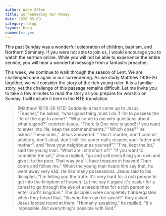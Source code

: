 ```yaml
---
author: Wade Allen
title: Surrendering Our Money
date: 2020-03-09
category: blog
layout: blog
comments: yes
---
```

 
This past Sunday was a wonderful celebration of children, baptism, and Northern Seminary. If you were not able to join us, I would encourage you to watch the sermon online. While you will not be able to experience the entire service, you will hear a wonderful message from a fantastic preacher. 

This week, we continue to walk through the season of Lent. We are challenged once again in our surrendering. As we study Matthew 19:16-26 together, we will consider the story of the rich young ruler. It is a familiar story, yet the challenge of this passage remains difficult. Let me invite you to take a few minutes to read the story as you prepare for worship on Sunday. I will include it here in the NTE translation.

>(Matthew 19:16-26 NTE) Suddenly a man came up to Jesus. "Teacher," he asked, "what good thing must I do if I'm to possess the life of the age to come?" "Why come to me with questions about what's good?" retorted Jesus. "There is One who is good! If you want to enter into life, keep the commandments." "Which ones?" he asked."These ones," Jesus answered: " “don't murder, don't commit adultery, don't steal, don't tell lies under oath,  respect your father and mother”, and “love your neighbour as yourself”." "I've, kept the lot," said the young man. "What am I still short of?" "If you want to complete the set," Jesus replied, "go and sell everything you own and give it to the poor. That way you'll, have treasure in heaven! Then come and follow me." When the young man heard him say that, he went away very sad. He had many possessions. Jesus said to his disciples, "I'm telling you the truth: it's very hard for a rich person to get into the kingdom of heaven.  Let me say it again: it's easier for a camel to go through the eye of a needle than for a rich person to enter God's kingdom." The disciples were completely flabbergasted when they heard that. "So who then can be saved?" they asked. Jesus looked round at them. "Humanly speaking," he replied, "it's impossible. But everything's possible with God." 
 
